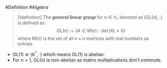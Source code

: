 #Definition #Algebra

> [!definition]
> The ***general linear group*** for $n\in \mathbb{N}$, denoted as $(\text{GL}(n),\cdot)$ is defined as: $$\text{GL}(n):=\{  A\in \text{M}(n):\det(A)\neq 0 \}$$
> where $\text{M}(n)$ is the set of all $n\times n$ matrices with real numbers as entries.

- $\text{GL}(1)\cong (\mathbb{R}^*,\cdot)$ which means $\text{GL}(1)$ is abelian.
- For $n>1$, $\text{GL}(n)$ is non-abelian as matrix multiplications don't commute.